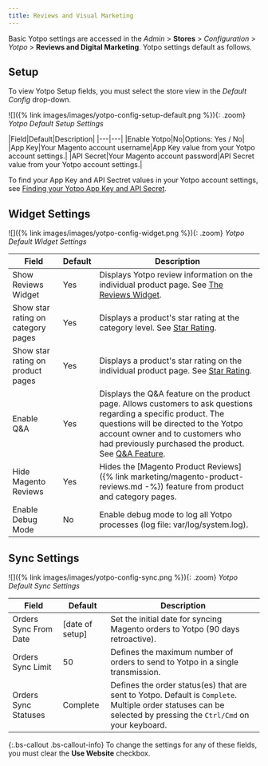 ```yaml
---
title: Reviews and Visual Marketing
---
```


Basic Yotpo settings are accessed in the _Admin_ > **Stores** > _Configuration_ > _Yotpo_ > **Reviews and Digital Marketing**. Yotpo settings default as follows.

## Setup

To view Yotpo Setup fields, you must select the store view in the _Default Config_ drop-down.

![]({% link images/images/yotpo-config-setup-default.png %}){: .zoom}
_Yotpo Default Setup Settings_

|Field|Default|Description|
|---|---|
|Enable Yotpo|No|Options: Yes / No|
|App Key|Your Magento account username|App Key value from your Yotpo account settings.|
|API Secret|Your Magento account password|API Secret value from your Yotpo account settings.|

To find your App Key and API Sectret values in your Yotpo account settings, see [Finding your Yotpo App Key and API Secret](https://support.yotpo.com/en/article/finding-your-yotpo-app-key-and-api-secret).

## Widget Settings

![]({% link images/images/yotpo-config-widget.png %}){: .zoom}
_Yotpo Default Widget Settings_

|Field|Default|Description|
|---|---|---|
|Show Reviews Widget|Yes|Displays Yotpo review information on the individual product page. See [The Reviews Widget](https://support.yotpo.com/en/article/the-reviews-widget-7793371).|
|Show star rating on category pages|Yes|Displays a product's star rating at the category level. See [Star Rating](https://support.yotpo.com/en/article/star-rating).|
|Show star rating on product pages|Yes|Displays a product's star rating on the individual product page. See [Star Rating](https://support.yotpo.com/en/article/star-rating). |
|Enable Q&A|Yes|Displays the Q&A feature on the product page. Allows customers to ask questions regarding a specific product. The questions will be directed to the Yotpo account owner and to customers who had previously purchased the product. See [Q&A Feature](https://support.yotpo.com/en/article/questions-answers-feature).|
|Hide Magento Reviews|Yes|Hides the [Magento Product Reviews]({% link marketing/magento-product-reviews.md -%}) feature from product and category pages. |
|Enable Debug Mode|No|Enable debug mode to log all Yotpo processes (log file: var/log/system.log).|

## Sync Settings

![]({% link images/images/yotpo-config-sync.png %}){: .zoom}
_Yotpo Default Sync Settings_

|Field|Default|Description|
|---|---|---|
|Orders Sync From Date|[date of setup]|Set the initial date for syncing Magento orders to Yotpo (90 days retroactive).|
|Orders Sync Limit|50|Defines the maximum number of orders to send to Yotpo in a single transmission.|
|Orders Sync Statuses|Complete |Defines the order status(es) that are sent to Yotpo. Default is `Complete`. Multiple order statuses can be selected by pressing the `Ctrl/Cmd` on your keyboard.|

{:.bs-callout .bs-callout-info}
To change the settings for any of these fields, you must clear the **Use Website** checkbox.